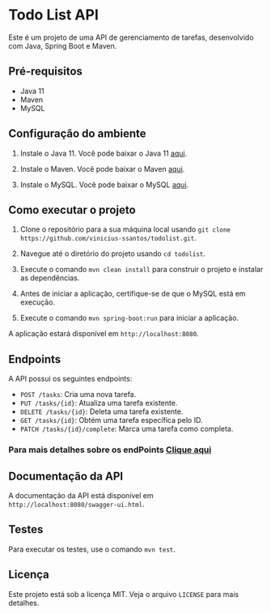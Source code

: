 # Todo List API

Este é um projeto de uma API de gerenciamento de tarefas, desenvolvido com Java, Spring Boot e Maven.

## Pré-requisitos

- Java 11
- Maven
- MySQL

## Configuração do ambiente

1. Instale o Java 11. Você pode baixar o Java 11 [aqui](https://www.oracle.com/java/technologies/javase-jdk11-downloads.html).

2. Instale o Maven. Você pode baixar o Maven [aqui](https://maven.apache.org/download.cgi).

3. Instale o MySQL. Você pode baixar o MySQL [aqui](https://dev.mysql.com/downloads/installer/).

## Como executar o projeto

1. Clone o repositório para a sua máquina local usando `git clone https://github.com/vinicius-ssantos/todolist.git`.

2. Navegue até o diretório do projeto usando `cd todolist`.

3. Execute o comando `mvn clean install` para construir o projeto e instalar as dependências.

4. Antes de iniciar a aplicação, certifique-se de que o MySQL está em execução.

5. Execute o comando `mvn spring-boot:run` para iniciar a aplicação.

A aplicação estará disponível em `http://localhost:8080`.

## Endpoints

A API possui os seguintes endpoints:

- `POST /tasks`: Cria uma nova tarefa.
- `PUT /tasks/{id}`: Atualiza uma tarefa existente.
- `DELETE /tasks/{id}`: Deleta uma tarefa existente.
- `GET /tasks/{id}`: Obtém uma tarefa específica pelo ID.
- `PATCH /tasks/{id}/complete`: Marca uma tarefa como completa.

### Para mais detalhes sobre os endPoints [Clique aqui](documentos/endpoints.md)

## Documentação da API

A documentação da API está disponível em `http://localhost:8080/swagger-ui.html`.

## Testes

Para executar os testes, use o comando `mvn test`.

## Licença

Este projeto está sob a licença MIT. Veja o arquivo `LICENSE` para mais detalhes.